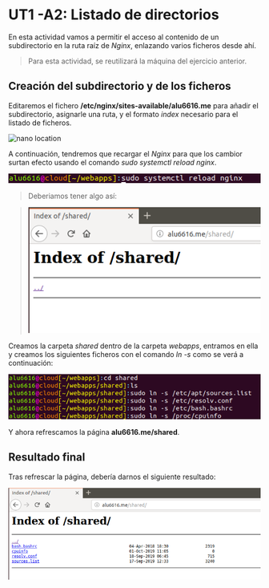 # UT1 -A2: Listado de directorios

En esta actividad vamos a permitir el acceso al contenido de un subdirectorio en la ruta raíz de *Nginx*, enlazando varios ficheros desde ahí.

>Para esta actividad, se reutilizará la máquina del ejercicio anterior.

## Creación del subdirectorio y de los ficheros

Editaremos el fichero **/etc/nginx/sites-available/alu6616.me** para añadir el subdirectorio, asignarle una ruta, y el formato *index* necesario para el listado de ficheros.

![nano location](img/1añadirlocation.png)

A continuación, tendremos que recargar el *Nginx* para que los cambior surtan efecto usando el comando *sudo systemctl reload nginx*.

![relod](img/2reloadnginx.png)

>Deberiamos tener algo así:

>![index](img/3index.png)

Creamos la carpeta *shared* dentro de la carpeta *webapps*, entramos en ella y creamos los siguientes ficheros con el comando *ln -s* como se verá a continuación:

![creacion de ficheros](img/4crearficheros.png)

Y ahora refrescamos la página **alu6616.me/shared**.

## Resultado final

Tras refrescar la página, debería darnos el siguiente resultado:

![final](img/5final.png)

